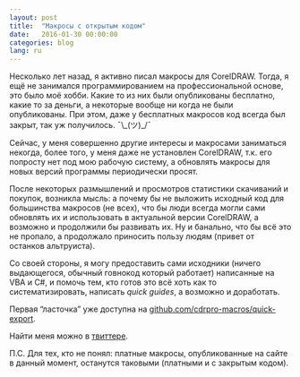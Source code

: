 ```yaml
---
layout: post
title:  "Макросы с открытым кодом"
date:   2016-01-30 00:00:00
categories: blog
lang: ru
---
```


Несколько лет назад, я активно писал макросы для CorelDRAW. Тогда, я ещё не занимался программированием
на профессиональной основе, это было моё хобби. Какие то из них были опубликованы бесплатно, какие то за деньги,
а некоторые вообще ни когда не были опубликованы. При этом, даже у бесплатных макросов код всегда был закрыт,
так уж получилось. ¯\\\_(ツ)\_/¯

Сейчас, у меня совершенно другие интересы и макросами заниматься некогда, более того, у меня даже
не установлен CorelDRAW, т.к. его попросту нет под мою рабочую систему, а обновлять макросы для новых версий
программы периодически просят. 

После некоторых размышлений и просмотров статистики скачиваний и покупок, возникла мысль: а почему бы не выложить
исходный код для большинства макросов (не всех), что бы люди всегда могли сами обновлять их и использовать
в актуальной версии CorelDRAW, а возможно и продолжили бы развивать их. Ну и банально, что бы всё это не пропало,
а продолжало приносить пользу людям (привет от останков альтруиста).

Со своей стороны, я могу предоставить сами исходники (ничего выдающегося, обычный говнокод который работает)
написанные на VBA и C#, и помочь тем, кто готов это всё хоть как то систематизировать, написать _quick guides_,
а возможно и доработать.

Первая “ласточка” уже доступна на
[github.com/cdrpro-macros/quick-export](https://github.com/cdrpro-macros/quick-export).

Найти меня можно в [твиттере](https://twitter.com/SanichKotikov).

П.С. Для тех, кто не понял: платные макросы, опубликованные на сайте в данный момент,
останутся таковыми (платными и с закрытым кодом).
